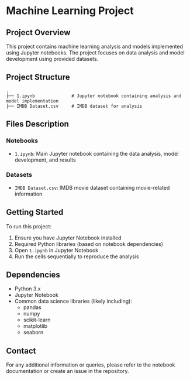 # Machine Learning Project

## Project Overview
This project contains machine learning analysis and models implemented using Jupyter notebooks. The project focuses on data analysis and model development using provided datasets.

## Project Structure

```
.
├── 1.ipynb              # Jupyter notebook containing analysis and model implementation
├── IMDB Dataset.csv     # IMDB dataset for analysis

```

## Files Description

### Notebooks
- `1.ipynb`: Main Jupyter notebook containing the data analysis, model development, and results

### Datasets
- `IMDB Dataset.csv`: IMDB movie dataset containing movie-related information


## Getting Started
To run this project:
1. Ensure you have Jupyter Notebook installed
2. Required Python libraries (based on notebook dependencies)
3. Open `1.ipynb` in Jupyter Notebook
4. Run the cells sequentially to reproduce the analysis

## Dependencies
- Python 3.x
- Jupyter Notebook
- Common data science libraries (likely including):
  - pandas
  - numpy
  - scikit-learn
  - matplotlib
  - seaborn

## Contact
For any additional information or queries, please refer to the notebook documentation or create an issue in the repository.